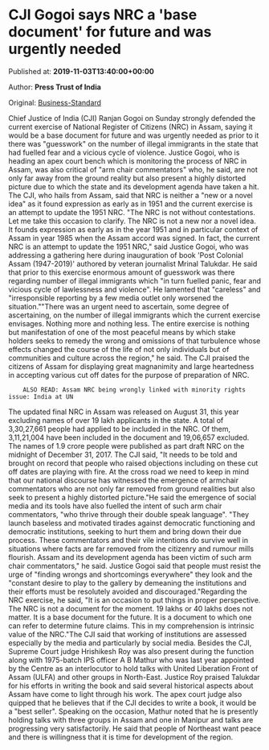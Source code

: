 
# CJI Gogoi says NRC a 'base document' for future and was urgently needed

Published at: **2019-11-03T13:40:00+00:00**

Author: **Press Trust of India**

Original: [Business-Standard](https://www.business-standard.com/article/pti-stories/cji-says-nrc-a-base-document-for-future-was-urgently-needed-slams-arm-chair-commentators-119110300627_1.html)

Chief Justice of India (CJI) Ranjan Gogoi on Sunday strongly defended the current exercise of National Register of Citizens (NRC) in Assam, saying it would be a base document for future and was urgently needed as prior to it there was "guesswork" on the number of illegal immigrants in the state that had fuelled fear and a vicious cycle of violence.
Justice Gogoi, who is heading an apex court bench which is monitoring the process of NRC in Assam, was also critical of "arm chair commentators" who, he said, are not only far away from the ground reality but also present a highly distorted picture due to which the state and its development agenda have taken a hit.
The CJI, who hails from Assam, said that NRC is neither a "new or a novel idea" as it found expression as early as in 1951 and the current exercise is an attempt to update the 1951 NRC.
"The NRC is not without contestations. Let me take this occasion to clarify. The NRC is not a new nor a novel idea. It founds expression as early as in the year 1951 and in particular context of Assam in year 1985 when the Assam accord was signed. In fact, the current NRC is an attempt to update the 1951 NRC," said Justice Gogoi, who was addressing a gathering here during inauguration of book 'Post Colonial Assam (1947-2019)' authored by veteran journalist Mrinal Talukdar.
He said that prior to this exercise enormous amount of guesswork was there regarding number of illegal immigrants which "in turn fuelled panic, fear and vicious cycle of lawlessness and violence".
He lamented that "careless" and "irresponsible reporting by a few media outlet only worsened the situation.""There was an urgent need to ascertain, some degree of ascertaining, on the number of illegal immigrants which the current exercise envisages. Nothing more and nothing less. The entire exercise is nothing but manifestation of one of the most peaceful means by which stake holders seeks to remedy the wrong and omissions of that turbulence whose effects changed the course of the life of not only individuals but of communities and culture across the region," he said.
The CJI praised the citizens of Assam for displaying great magnanimity and large heartedness in accepting various cut off dates for the purpose of preparation of NRC.
 

        ALSO READ: Assam NRC being wrongly linked with minority rights issue: India at UN
      
The updated final NRC in Assam was released on August 31, this year excluding names of over 19 lakh applicants in the state.
A total of 3,30,27,661 people had applied to be included in the NRC. Of them, 3,11,21,004 have been included in the document and 19,06,657 excluded.
The names of 1.9 crore people were published as part draft NRC on the midnight of December 31, 2017.
The CJI said, "It needs to be told and brought on record that people who raised objections including on these cut off dates are playing with fire. At the cross road we need to keep in mind that our national discourse has witnessed the emergence of armchair commentators who are not only far removed from ground realities but also seek to present a highly distorted picture."He said the emergence of social media and its tools have also fuelled the intent of such arm chair commentators, "who thrive through their double speak language".
"They launch baseless and motivated tirades against democratic functioning and democratic institutions, seeking to hurt them and bring down their due process. These commentators and their vile intentions do survive well in situations where facts are far removed from the citizenry and rumour mills flourish. Assam and its development agenda has been victim of such arm chair commentators," he said.
Justice Gogoi said that people must resist the urge of "finding wrongs and shortcomings everywhere" they look and the "constant desire to play to the gallery by demeaning the institutions and their efforts must be resolutely avoided and discouraged."Regarding the NRC exercise, he said, "It is an occasion to put things in proper perspective. The NRC is not a document for the moment. 19 lakhs or 40 lakhs does not matter. It is a base document for the future. It is a document to which one can refer to determine future claims. This in my comprehension is intrinsic value of the NRC."The CJI said that working of institutions are assessed especially by the media and particularly by social media.
Besides the CJI, Supreme Court judge Hrishikesh Roy was also present during the function along with 1975-batch IPS officer A B Mathur who was last year appointed by the Centre as an interlocutor to hold talks with United Liberation Front of Assam (ULFA) and other groups in North-East.
Justice Roy praised Talukdar for his efforts in writing the book and said several historical aspects about Assam have come to light through his work.
The apex court judge also quipped that he believes that if the CJI decides to write a book, it would be a "best seller".
Speaking on the occasion, Mathur noted that he is presently holding talks with three groups in Assam and one in Manipur and talks are progressing very satisfactorily.
He said that people of Northeast want peace and there is willingness that it is time for development of the region.
